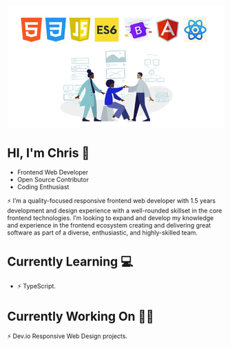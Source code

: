 ![](fewd.jpg)

# HI, I'm Chris 👋
- Frontend Web Developer
- Open Source Contributor
- Coding Enthusiast

⚡ I’m a quality-focused responsive frontend web developer with 1.5 years development and design experience with a well-rounded skillset in the core frontend technologies. I’m looking to expand and develop my knowledge and experience in the frontend ecosystem creating and delivering great software as part of a diverse, enthusiastic, and highly-skilled team. 

# Currently Learning 💻
- ⚡ TypeScript.

# Currently Working On 👨‍🔧
⚡ Dev.io Responsive Web Design projects.

